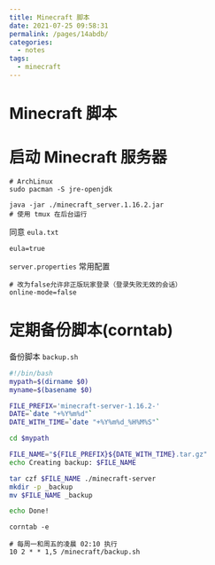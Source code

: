 ```yaml
---
title: Minecraft 脚本
date: 2021-07-25 09:58:31
permalink: /pages/14abdb/
categories:
  - notes
tags:
  - minecraft
---
```


# Minecraft 脚本

# 启动 Minecraft 服务器

```
# ArchLinux
sudo pacman -S jre-openjdk

java -jar ./minecraft_server.1.16.2.jar
# 使用 tmux 在后台运行
```

同意 `eula.txt`

```
eula=true
```

`server.properties` 常用配置

```
# 改为false允许非正版玩家登录（登录失败无效的会话）
online-mode=false
```

# 定期备份脚本(corntab)

备份脚本 `backup.sh`

```sh
#!/bin/bash
mypath=$(dirname $0)
myname=$(basename $0)

FILE_PREFIX='minecraft-server-1.16.2-'
DATE=`date "+%Y%m%d"`
DATE_WITH_TIME=`date "+%Y%m%d_%H%M%S"`

cd $mypath

FILE_NAME="${FILE_PREFIX}${DATE_WITH_TIME}.tar.gz"
echo Creating backup: $FILE_NAME

tar czf $FILE_NAME ./minecraft-server
mkdir -p _backup
mv $FILE_NAME _backup

echo Done!
```

`corntab -e`

```
# 每周一和周五的凌晨 02:10 执行
10 2 * * 1,5 /minecraft/backup.sh
```
